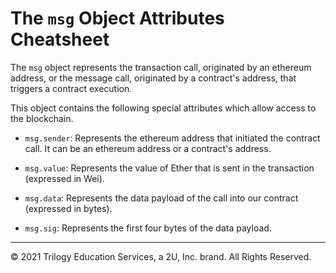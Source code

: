 # The `msg` Object Attributes Cheatsheet

The `msg` object represents the transaction call, originated by an ethereum address, or the message call, originated by a contract's address, that triggers a contract execution.

This object contains the following special attributes which allow access to the blockchain.

* `msg.sender`: Represents the ethereum address that initiated the contract call. It can be an ethereum address or a contract's address.

* `msg.value`: Represents the value of Ether that is sent in the transaction (expressed in Wei).

* `msg.data`: Represents the data payload of the call into our contract (expressed in bytes).

* `msg.sig`: Represents the first four bytes of the data payload.

---

© 2021 Trilogy Education Services, a 2U, Inc. brand. All Rights Reserved.
